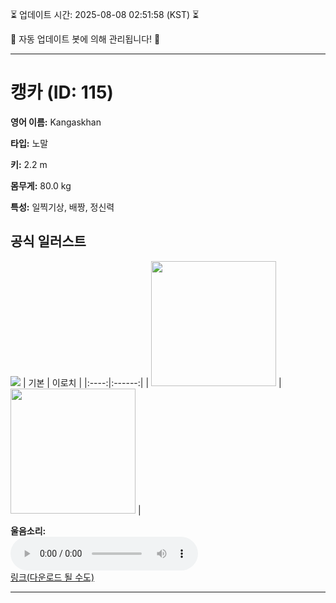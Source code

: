 
⏳ 업데이트 시간: 2025-08-08 02:51:58 (KST) ⏳

🤖 자동 업데이트 봇에 의해 관리됩니다! 🤖

---

# 캥카 (ID: 115)
**영어 이름:** Kangaskhan

**타입:** 노말

**키:** 2.2 m

**몸무게:** 80.0 kg

**특성:** 일찍기상, 배짱, 정신력

## 공식 일러스트
![](https://raw.githubusercontent.com/PokeAPI/sprites/master/sprites/pokemon/other/official-artwork/115.png)
| 기본 | 이로치 |
|:----:|:------:|
| <img src="http://play.pokemonshowdown.com/sprites/ani/kangaskhan.gif" width="200"> | <img src="http://play.pokemonshowdown.com/sprites/ani-shiny/kangaskhan.gif" width="200"> |

**울음소리:**<br><audio controls src="https://raw.githubusercontent.com/PokeAPI/cries/main/cries/pokemon/latest/115.ogg"></audio><br> [링크(다운로드 될 수도)](https://raw.githubusercontent.com/PokeAPI/cries/main/cries/pokemon/latest/115.ogg)


---

